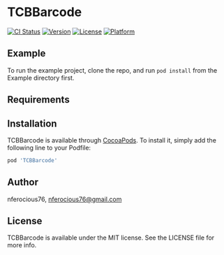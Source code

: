 # TCBBarcode

[![CI Status](https://img.shields.io/travis/nferocious76/TCBBarcode.svg?style=flat)](https://travis-ci.org/nferocious76/TCBBarcode)
[![Version](https://img.shields.io/cocoapods/v/TCBBarcode.svg?style=flat)](https://cocoapods.org/pods/TCBBarcode)
[![License](https://img.shields.io/cocoapods/l/TCBBarcode.svg?style=flat)](https://cocoapods.org/pods/TCBBarcode)
[![Platform](https://img.shields.io/cocoapods/p/TCBBarcode.svg?style=flat)](https://cocoapods.org/pods/TCBBarcode)

## Example

To run the example project, clone the repo, and run `pod install` from the Example directory first.

## Requirements

## Installation

TCBBarcode is available through [CocoaPods](https://cocoapods.org). To install
it, simply add the following line to your Podfile:

```ruby
pod 'TCBBarcode'
```

## Author

nferocious76, nferocious76@gmail.com

## License

TCBBarcode is available under the MIT license. See the LICENSE file for more info.
